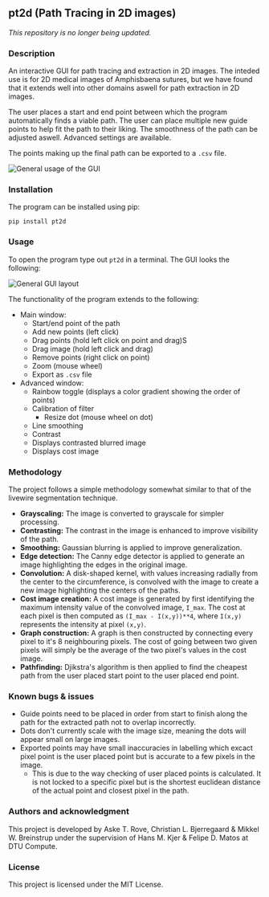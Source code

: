 ## pt2d (Path Tracing in 2D images)

_This repository is no longer being updated._

### Description

An interactive GUI for path tracing and extraction in 2D images. The inteded use is for 2D medical images of Amphisbaena sutures, but we have found that it extends well into other domains aswell for path extraction in 2D images.

The user places a start and end point between which the program automatically finds a viable path. The user can place multiple new guide points to help fit the path to their liking. The smoothness of the path can be adjusted aswell. Advanced settings are available.

The points making up the final path can be exported to a `.csv` file.

![General usage of the GUI](./images/GUI_gif.gif)

### Installation

The program can be installed using pip:

```plaintext
pip install pt2d
```

### Usage

To open the program type out `pt2d` in a terminal. The GUI looks the following:

![General GUI layout](./images/GUI.PNG)

The functionality of the program extends to the following:

* Main window:
    * Start/end point of the path
    * Add new points (left click)
    * Drag points (hold left click on point and drag)S
    * Drag image (hold left click and drag)
    * Remove points (right click on point)
    * Zoom (mouse wheel)
    * Export as `.csv` file
* Advanced window:
    * Rainbow toggle (displays a color gradient showing the order of points)
    * Calibration of filter
        * Resize dot (mouse wheel on dot)
    * Line smoothing
    * Contrast
    * Displays contrasted blurred image
    * Displays cost image

### Methodology

The project follows a simple methodology somewhat similar to that of the livewire segmentation technique.

* **Grayscaling:** The image is converted to grayscale for simpler processing.
* **Contrasting:** The contrast in the image is enhanced to improve visibility of the path.
* **Smoothing:** Gaussian blurring is applied to improve generalization.
* **Edge detection:** The Canny edge detector is applied to generate an image highlighting the edges in the original image.
* **Convolution:** A disk-shaped kernel, with values increasing radially from the center to the circumference, is convolved with the image to create a new image highlighting the centers of the paths.
* **Cost image creation:** A cost image is generated by first identifying the maximum intensity value of the convolved image, `I_max`. The cost at each pixel is then computed as `(I_max - I(x,y))**4`, where `I(x,y)` represents the intensity at pixel `(x,y)`.
* **Graph construction:** A graph is then constructed by connecting every pixel to it's 8 neighbouring pixels. The cost of going between two given pixels will simply be the average of the two pixel's values in the cost image.
* **Pathfinding:** Djikstra's algorithm is then applied to find the cheapest path from the user placed start point to the user placed end point.

### Known bugs & issues

* Guide points need to be placed in order from start to finish along the path for the extracted path not to overlap incorrectly.
* Dots don't currently scale with the image size, meaning the dots will appear small on large images.
* Exported points may have small inaccuracies in labelling which excact pixel point is the user placed point but is accurate to a few pixels in the image.
    * This is due to the way checking of user placed points is calculated. It is not locked to a specific pixel but is the shortest euclidean distance of the actual point and closest pixel in the path.

### Authors and acknowledgment

This project is developed by Aske T. Rove, Christian L. Bjerregaard & Mikkel W. Breinstrup under the supervision of Hans M. Kjer & Felipe D. Matos at DTU Compute.

### License

This project is licensed under the MIT License.